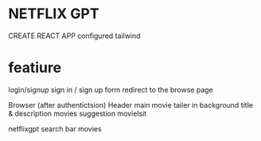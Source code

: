 # NETFLIX GPT
CREATE REACT APP
configured tailwind


#  featiure
login/signup
    sign in / sign up form
    redirect to the browse page
 
 Browser (after authentictsion)
      Header
      main movie
            tailer in background
            title & description
            movies suggestion
                  movielsit

netflixgpt
 search bar
 movies